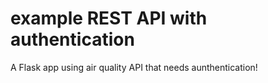 # example REST API with authentication
A Flask app using air quality API that needs aunthentication!
